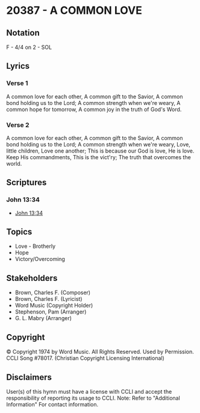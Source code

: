 # 20387 - A COMMON LOVE

## Notation

F - 4/4 on 2 - SOL

## Lyrics

### Verse 1

A common love for each other, A common gift to the Savior, A common bond holding us to the Lord; A common strength when we're weary, A common hope for tomorrow, A common joy in the truth of God's Word.

### Verse 2

A common love for each other, A common gift to the Savior, A common bond holding us to the Lord; A common strength when we're weary,  Love, little children, Love one another; This is because our God is love, He is love. Keep His commandments, This is the vict'ry; The truth that overcomes the world.


## Scriptures

### John 13:34

- [John 13:34](https://www.biblegateway.com/passage/?search=John%2013%3A34)


## Topics

- Love - Brotherly
- Hope
- Victory/Overcoming

## Stakeholders

- Brown, Charles F. (Composer)
- Brown, Charles F. (Lyricist)
- Word Music (Copyright Holder)
- Stephenson, Pam (Arranger)
- G. L. Mabry (Arranger)

## Copyright

© Copyright 1974 by Word Music. All Rights Reserved. Used by Permission. CCLI Song #78017.
(Christian Copyright Licensing International)

## Disclaimers

User(s) of this hymn must have a license with CCLI and accept the responsibility of reporting its usage to CCLI.
Note: Refer to "Additional Information" For contact information.

